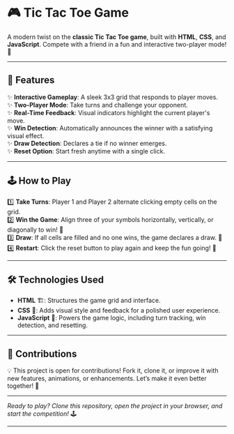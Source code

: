 # 🎮 Tic Tac Toe Game  

A modern twist on the **classic Tic Tac Toe game**, built with **HTML**, **CSS**, and **JavaScript**. Compete with a friend in a fun and interactive two-player mode! 🥳  

---  

## 🌟 Features  

✨ **Interactive Gameplay**: A sleek 3x3 grid that responds to player moves.  
✨ **Two-Player Mode**: Take turns and challenge your opponent.  
✨ **Real-Time Feedback**: Visual indicators highlight the current player's move.  
✨ **Win Detection**: Automatically announces the winner with a satisfying visual effect.  
✨ **Draw Detection**: Declares a tie if no winner emerges.  
✨ **Reset Option**: Start fresh anytime with a single click.  

---  

## 🕹️ How to Play  

1️⃣ **Take Turns**: Player 1 and Player 2 alternate clicking empty cells on the grid.  
2️⃣ **Win the Game**: Align three of your symbols horizontally, vertically, or diagonally to win! 🎉  
3️⃣ **Draw**: If all cells are filled and no one wins, the game declares a draw. 🤝  
4️⃣ **Restart**: Click the reset button to play again and keep the fun going! 🔄  

---  

## 🛠️ Technologies Used  

- **HTML** 🏗️: Structures the game grid and interface.  
- **CSS** 🎨: Adds visual style and feedback for a polished user experience.  
- **JavaScript** 🧠: Powers the game logic, including turn tracking, win detection, and resetting.  

---  

## 🌈 Contributions  

💡 This project is open for contributions! Fork it, clone it, or improve it with new features, animations, or enhancements. Let’s make it even better together! 🌟  

---  

*Ready to play? Clone this repository, open the project in your browser, and start the competition!* 🕹️  

---  
